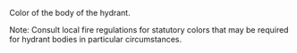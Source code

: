﻿Color of the body of the hydrant.

Note: Consult local fire regulations for statutory colors that may be required for hydrant bodies in particular circumstances.

